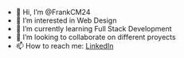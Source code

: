 - 👋 Hi, I’m @FrankCM24
- 👀 I’m interested in Web Design
- 🌱 I’m currently learning Full Stack Development
- 💞️ I’m looking to collaborate on different proyects 
- 📫 How to reach me:
        <a href="http://linkedin.com/in/francisco-ch%C3%A1vez-447078106" target="_blank">LinkedIn</a>
  

<!---
FrankCM24/FrankCM24 is a ✨ special ✨ repository because its `README.md` (this file) appears on your GitHub profile.
You can click the Preview link to take a look at your changes.
--->

